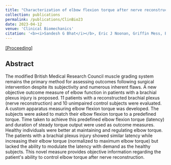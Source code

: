 ```yaml
---
title: "Characterization of elbow flexion torque after nerve reconstruction of patients with traumatic brachial plexus injury"
collection: publications
permalink: /publications/ClinBio23
date: 2023-04-12
venue: 'Clinical Biomechanics'
citation: '<b><i>Sandesh G Bhat</i></b>, Eric J Noonan, Griffin Mess, Emily J Miller, Alexander Y Shin, Kenton R Kaufman'
---
```


[[Proceeding]](http://DrSGBhat.github.io/files/ClinBio23.pdf)

## Abstract
The modified British Medical Research Council muscle grading system remains the primary method for assessing outcomes following surgical intervention despite its subjectivity and numerous inherent flaws. A new objective outcome measure of elbow function in patients with a brachial plexus injury is proposed. 11 patients with a reconstructed brachial plexus (nerve reconstruction) and 10 unimpaired control subjects were evaluated. A custom apparatus measuring elbow flexion torque was developed. The subjects were asked to match their elbow flexion torque to a predefined torque. Time taken to achieve this predefined elbow flexion torque (latency) and duration of steady torque output were used as outcome measures. Healthy individuals were better at maintaining and regulating elbow torque. The patients with a brachial plexus injury showed similar latency while increasing their elbow torque (normalized to maximum elbow torque) but lacked the ability to modulate the latency with demand as the healthy subjects. This novel measure provides objective information regarding the patient's ability to control elbow torque after nerve reconstruction.
